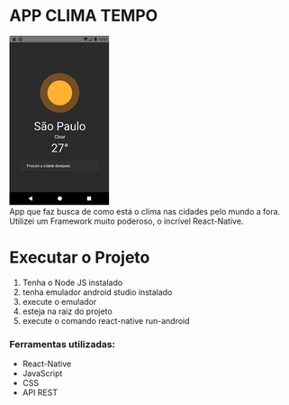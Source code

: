 # APP CLIMA TEMPO
![capa](https://github.com/AdrianoMatias/APP_CLIMA_TEMPO/blob/master/capa.png) </br>
App que faz busca de como está o clima nas cidades pelo mundo a fora. Utilizei um Framework muito poderoso, o incrível React-Native.

<h1>Executar o Projeto</h1>

1. Tenha o Node JS instalado
2. tenha emulador android studio instalado
3. execute o emulador 
4. esteja na raiz do projeto
5. execute o comando react-native run-android

<h3>Ferramentas utilizadas: </h3>

<ul>
  <li>React-Native</li>
  <li>JavaScript </li>
  <li>CSS</li>
  <li>API REST</li>
</ul>




